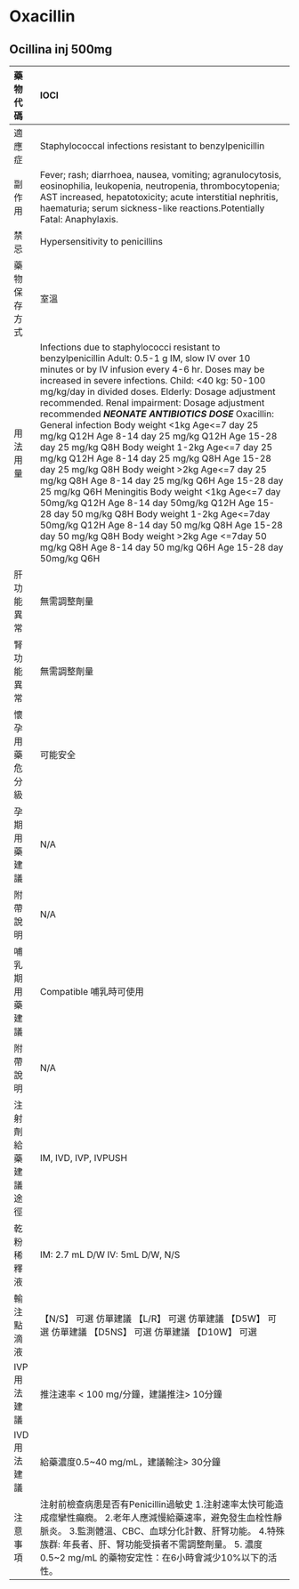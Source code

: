# Oxacillin

## Ocillina inj 500mg

| 藥物代碼           | IOCI                                                                                                                                                                                                                                                                              |
|:-------------------|:----------------------------------------------------------------------------------------------------------------------------------------------------------------------------------------------------------------------------------------------------------------------------------|
| 適應症             | Staphylococcal infections resistant to benzylpenicillin                                                                                                                                                                                                                           |
| 副作用             | Fever; rash; diarrhoea, nausea, vomiting; agranulocytosis, eosinophilia, leukopenia, neutropenia, thrombocytopenia; AST increased, hepatotoxicity; acute interstitial nephritis, haematuria; serum sickness-like reactions.Potentially Fatal: Anaphylaxis.                        |
| 禁忌               | Hypersensitivity to penicillins                                                                                                                                                                                                                                                   |
| 藥物保存方式       | 室溫                                                                                                                                                                                                                                                                              |
| 用法用量           | Infections due to staphylococci resistant to benzylpenicillin Adult: 0.5-1 g IM, slow IV over 10 minutes or by IV infusion every 4-6 hr. Doses may be increased in severe infections. Child: <40 kg: 50-100 mg/kg/day in divided doses. Elderly: Dosage adjustment recommended. Renal impairment: Dosage adjustment recommended *****NEONATE ANTIBIOTICS DOSE***** Oxacillin: General infection Body weight <1kg Age<=7 day 25 mg/kg Q12H  Age 8-14 day 25 mg/kg Q12H  Age 15-28 day 25 mg/kg Q8H Body weight 1-2kg Age<=7 day 25 mg/kg Q12H  Age 8-14 day 25 mg/kg Q8H  Age 15-28 day 25 mg/kg Q8H Body weight >2kg Age<=7 day 25 mg/kg Q8H  Age 8-14 day 25 mg/kg Q6H  Age 15-28 day 25 mg/kg Q6H Meningitis Body weight <1kg	Age<=7 day	50mg/kg Q12H  Age 8-14 day	50mg/kg Q12H  Age 15-28 day	50 mg/kg Q8H Body weight 1-2kg	Age<=7day	50mg/kg Q12H  Age 8-14 day 50 mg/kg Q8H  Age 15-28 day 50 mg/kg Q8H Body weight >2kg Age <=7day 50 mg/kg Q8H  Age 8-14 day 50 mg/kg Q6H  Age 15-28 day 50mg/kg Q6H                                                                                                                                                                                                                                                                                   |
| 肝功能異常         | 無需調整劑量                                                                                                                                                                                                                                                                      |
| 腎功能異常         | 無需調整劑量                                                                                                                                                                                                                                                                      |
| 懷孕用藥危分級     | 可能安全                                                                                                                                                                                                                                                                          |
| 孕期用藥建議       | N/A                                                                                                                                                                                                                                                                               |
| 附帶說明           | N/A                                                                                                                                                                                                                                                                               |
| 哺乳期用藥建議     | Compatible 哺乳時可使用                                                                                                                                                                                                                                                           |
| 附帶說明           | N/A                                                                                                                                                                                                                                                                               |
| 注射劑給藥建議途徑 | IM, IVD, IVP, IVPUSH                                                                                                                                                                                                                                                              |
| 乾粉稀釋液         | IM: 2.7 mL D/W IV: 5mL D/W, N/S                                                                                                                                                                                                                                                   |
| 輸注點滴液         | 【N/S】 可選 仿單建議  【L/R】 可選 仿單建議  【D5W】 可選 仿單建議  【D5NS】 可選 仿單建議  【D10W】 可選                                                                                                                                                                        |
| IVP 用法建議       | 推注速率 < 100 mg/分鐘，建議推注> 10分鐘                                                                                                                                                                                                                                          |
| IVD 用法建議       | 給藥濃度0.5~40 mg/mL，建議輸注> 30分鐘                                                                                                                                                                                                                                            |
| 注意事項           | 注射前檢查病患是否有Penicillin過敏史 1.注射速率太快可能造成痙攣性癲癇。 2.老年人應減慢給藥速率，避免發生血栓性靜脈炎。 3.監測體溫、CBC、血球分化計數、肝腎功能。 4.特殊族群: 年長者、肝、腎功能受損者不需調整劑量。 5. 濃度0.5~2 mg/mL 的藥物安定性：在6小時會減少10%以下的活性。 |

